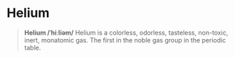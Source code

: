 # Helium

> **Helium /ˈhiːliəm/**
> Helium is a colorless, odorless, tasteless, non-toxic, inert, monatomic gas.
> The first in the noble gas group in the periodic table.
